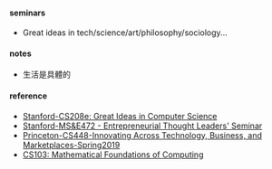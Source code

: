 #### seminars 
* Great ideas in tech/science/art/philosophy/sociology...

#### notes  
* 生活是具體的  


#### reference 
* [Stanford-CS208e: Great Ideas in Computer Science](https://web.stanford.edu/class/cs208e/cgi-bin/main.cgi/schedule/) 
* [Stanford-MS&E472 - Entrepreneurial Thought Leaders' Seminar](http://scpd.stanford.edu/search/publicCourseSearchDetails.do?method=load&courseId=12779)
* [Princeton-CS448-Innovating Across Technology, Business, and Marketplaces-Spring2019](https://www.cs.princeton.edu/courses/archive/spring19/cos448/schedule.html) 
* [CS103: Mathematical Foundations of Computing](http://web.stanford.edu/class/cs103//handouts/overview.html) 
